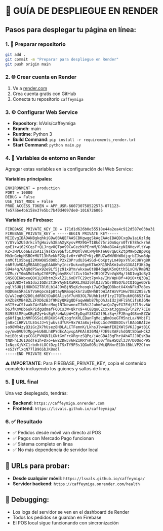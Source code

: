 # 🚀 GUÍA DE DESPLIEGUE EN RENDER

## Pasos para desplegar tu página en línea:

### 1. 📝 Preparar repositorio
```bash
git add .
git commit -m "Preparar para despliegue en Render"
git push origin main
```

### 2. 🌐 Crear cuenta en Render
1. Ve a [render.com](https://render.com)
2. Crea cuenta gratis con GitHub
3. Conecta tu repositorio `caffeymiga`

### 3. ⚙️ Configurar Web Service
- **Repository**: lsVals/caffeymiga
- **Branch**: main
- **Runtime**: Python 3
- **Build Command**: `pip install -r requirements_render.txt`
- **Start Command**: `python main.py`

### 4. 🔐 Variables de entorno en Render
Agregar estas variables en la configuración del Web Service:

**Variables principales:**
```
ENVIRONMENT = production
PORT = 10000
DEBUG = False
USE_TEST_MODE = False
PROD_ACCESS_TOKEN = APP_USR-660730758522573-071123-fe57a6e4b6158e37e5bc7b40d4097de0-1016726005
```

**Variables de Firebase:**
```
FIREBASE_PRIVATE_KEY_ID = 171d1d626b0e55518e44a2ea4c912d587e03ba31
FIREBASE_PRIVATE_KEY = -----BEGIN PRIVATE KEY-----
MIIEvgIBADANBgkqhkiG9w0BAQEFAASCBKgwggSkAgEAAoIBAQDCxgOw1ai6zldq
Y/UYva2U5UrkcnTgHoivh3EaAXyKysvPMX9G+T1Bkd75riOmGqrn0TrE78hckrhA
qoE1+wj62KCqsF+QLJrqv8QTpo99CwCezhkPErmM/D8hkaBGo4cyN1NHqvVltYwp
KZ+3HVLCoaEs2SA1Ij9skSv9pEf5CJMQXlvWCxMyhRTe607qECkZtpM9wp2Bp0Kq
Mh3nGebpHSBO+MU713hRekNF2Xplv6+rWPd7+NjzBRU7w6WV6hW8djqrbZJsm8dp
smMCfiX5begI2MXWO85dO0bJP2xZOPrudUJG4SGd+ObKptyLm49pxYhleCUHYg8R
eARfUoVDAgMBAAECggEAAUWhyIncrDukvoEgnKTAeXR15MAKm1wXsG3GA1F3KsDg
S94a4q/GAqOdPSwx92e9Lf5jz91xBYm/wkxaw6t8B4dapUK5nQtth5LxCN/RmBN2
UZMu/rY0mAMdtm5pCY0P2PgbhyBKsftZivtGm7+JRtQfZVeVqkMq/t6D1wg3oBy3
SNS8QIKWpxuQOX1LDObtm2kxlZ2L6oDYTC29ct7pvke/IM/WpH8f+49iO+tQ3OaI
vqaIUBX+teGIdozIGDn2t3HYAyN1XaRRLJNd3l0lQJ3/5br005Q7bJCQIGge6Drb
pqlYSUUj1H8KDG2T8l6Lb14J9vBjN5qXzheoqki7wQKBgQD8kotX4XnNFkd7d8es
NQDGms5RaiGTVaHqocmIpBtayNKmoqok6r2uQNHhBtbWIAtWxVP1Hw7DBZ205E/N
Q/wVJeqHQ2D0LddR8CtDaD0Alis6Y7uH83OL7NUhb1etF1ryITQTbukHQ8653YGa
X4Zb8XMB48ZLZFXD6zB3f9M2yQKBgQDFaqwWWb87hpQhJaIdzjHFlShCifsKJGNe
mSI5+wCSlwakZ4rEARccMog1NINewnnxT7kRi2JuhmEwcQaZgvEG7Fdj3Zl5sv6W
b6JfKmVDb6ukPIdgQdmafF6OCs3W+Qkrx9+4C8BquCZCxxat3ggowZvln2P/7CIu
B39SSlMFqwKBgEZy+bsBgV/bHwUpW+CEyDqdY38CA2t9LzSq+/PJEng4G8mvBZZW
g6HfIquJpNMFDSSe1dRBXXS4VEzogfnXRLEBanFgMeLqBm0seGTM5ncLa/NVbjF1
jn0xCiHRVLtLEGsJJ+VjwkvsdfUR+9x7WJa8uj+EsQLGccW8DEDIvrlBAoGBAIze
so98WR4zyQ3iGc2k7hUsez8H0LALCTFemnK/LkhsJlw4WmfE02XWlSVKJJgAtB1C
oy/mw0VU9JMpg+kU68Lh8PYdEcAqvspAPKAl036Md/FJE9zXAFzhdGNtSDanHCk2
heiB0jsUzpCGGiPVNQNILGNtGmFrcXRg+zSQPq/jAoGBAJ3qFhrUAh4TJJ0EsKBa
tNDFhI361DsdTe1h+Dxo+EwZ2DwJv6HZ1RRYvK2jE60/fmEHSQ2lz3V/D0QooP9S
1cNqcXjVXC1rbdhtLOCtDzp1TSxTY9P3s1QGu0O5ilWiQRNnrE1DklBbLVP2Cfnv
+sS3YflxqN77lB96SbJK8odl
-----END PRIVATE KEY-----
```

⚠️ **IMPORTANTE**: Para FIREBASE_PRIVATE_KEY, copia el contenido completo incluyendo los guiones y saltos de línea.

### 5. 🎯 URL final
Una vez desplegado, tendrás:
- **Backend**: `https://caffeymiga.onrender.com`
- **Frontend**: `https://lsvals.github.io/caffeymiga/`

### 6. ✅ Resultado
- ✅ Pedidos desde móvil van directo al POS
- ✅ Pagos con Mercado Pago funcionan
- ✅ Sistema completo en línea
- ✅ No más dependencia de servidor local

## 📱 URLs para probar:
- **Desde cualquier móvil**: `https://lsvals.github.io/caffeymiga/`
- **Servidor backend**: `https://caffeymiga.onrender.com/health`

## 🔧 Debugging:
- Los logs del servidor se ven en el dashboard de Render
- Todos los pedidos se guardan en Firebase
- El POS local sigue funcionando con sincronización
